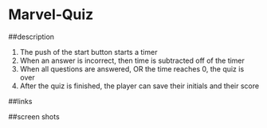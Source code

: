# Marvel-Quiz

##description
1. The push of the start button starts a timer
2. When an answer is incorrect, then time is subtracted off of the timer
3. When all questions are answered, OR the time reaches 0, the quiz is over
4. After the quiz is finished, the player can save their initials and their score

##links

##screen shots
